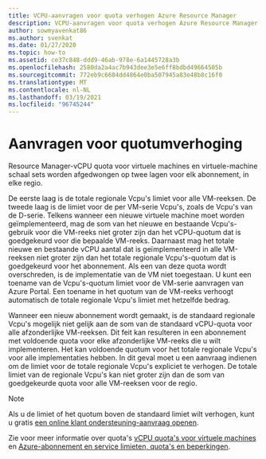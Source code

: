 ```yaml
---
title: VCPU-aanvragen voor quota verhogen Azure Resource Manager
description: VCPU-aanvragen voor quota verhogen Azure Resource Manager
author: sowmyavenkat86
ms.author: svenkat
ms.date: 01/27/2020
ms.topic: how-to
ms.assetid: ce37c848-ddd9-46ab-978e-6a1445728a3b
ms.openlocfilehash: 2580da2a4ac7b943dee3e5e6ff8bdbd49664505b
ms.sourcegitcommit: 772eb9c6684dd4864e0ba507945a83e48b8c16f0
ms.translationtype: MT
ms.contentlocale: nl-NL
ms.lasthandoff: 03/19/2021
ms.locfileid: "96745244"
---
```

# <a name="quota-increase-requests"></a>Aanvragen voor quotumverhoging

Resource Manager-vCPU quota voor virtuele machines en virtuele-machine schaal sets worden afgedwongen op twee lagen voor elk abonnement, in elke regio.

De eerste laag is de totale regionale Vcpu's limiet voor alle VM-reeksen. De tweede laag is de limiet voor de per VM-serie Vcpu's, zoals de Vcpu's van de D-serie. Telkens wanneer een nieuwe virtuele machine moet worden geïmplementeerd, mag de som van het nieuwe en bestaande Vcpu's-gebruik voor die VM-reeks niet groter zijn dan het vCPU-quotum dat is goedgekeurd voor die bepaalde VM-reeks. Daarnaast mag het totale nieuwe en bestaande vCPU aantal dat is geïmplementeerd in alle VM-reeksen niet groter zijn dan het totale regionale Vcpu's-quotum dat is goedgekeurd voor het abonnement. Als een van deze quota wordt overschreden, is de implementatie van de VM niet toegestaan.
U kunt een toename van de Vcpu's-quotum limiet voor de VM-serie aanvragen van Azure Portal. Een toename in het quotum van de VM-reeks verhoogt automatisch de totale regionale Vcpu's limiet met hetzelfde bedrag.

Wanneer een nieuw abonnement wordt gemaakt, is de standaard regionale Vcpu's mogelijk niet gelijk aan de som van de standaard vCPU-quota voor alle afzonderlijke VM-reeksen. Dit feit kan resulteren in een abonnement met voldoende quota voor elke afzonderlijke VM-reeks die u wilt implementeren. Het kan voldoende quotum voor het totale regionale Vcpu's voor alle implementaties hebben. In dit geval moet u een aanvraag indienen om de limiet voor de totale regionale Vcpu's expliciet te verhogen. De totale limiet van de regionale Vcpu's kan niet groter zijn dan de som van goedgekeurde quota voor alle VM-reeksen voor de regio.

> [!NOTE]
> Als u de limiet of het quotum boven de standaard limiet wilt verhogen, kunt u gratis [een online klant ondersteuning-aanvraag openen](../../azure-resource-manager/templates/error-resource-quota.md#solution).

Zie voor meer informatie over quota's [vCPU quota's voor virtuele machines](../../virtual-machines/windows/quotas.md) en [Azure-abonnement en service limieten, quota's en beperkingen](../../azure-resource-manager/management/azure-subscription-service-limits.md).